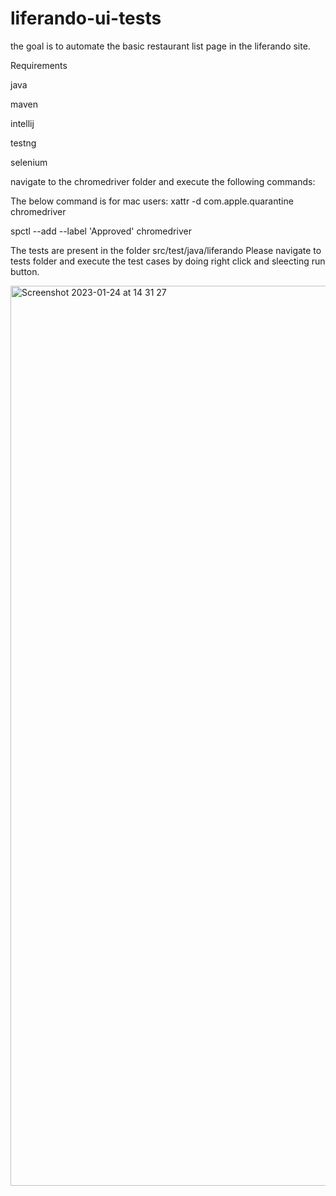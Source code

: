 # liferando-ui-tests

the goal is to automate the basic restaurant list page in the liferando site.

Requirements

java

maven

intellij

testng

selenium

navigate to the chromedriver folder and execute the following commands:

The below command is for mac users: xattr -d com.apple.quarantine chromedriver

spctl --add --label 'Approved' chromedriver

The tests are present in the folder src/test/java/liferando
Please navigate to tests folder and execute the test cases by doing right click and sleecting run button.

<img width="1440" alt="Screenshot 2023-01-24 at 14 31 27" src="https://user-images.githubusercontent.com/87369149/214307976-93bc6bb6-05a5-448a-9e53-be3b36694bd6.png">
